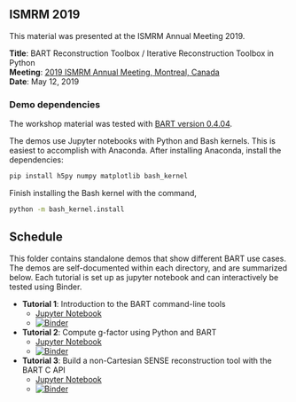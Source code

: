 ## ISMRM 2019

This material was presented at the ISMRM Annual Meeting 2019.

**Title**: BART Reconstruction Toolbox / Iterative Reconstruction Toolbox in Python  
**Meeting**: [2019 ISMRM Annual Meeting, Montreal, Canada](https://www.ismrm.org/19m/)  
**Date**: May 12, 2019


### Demo dependencies

The workshop material was tested with [BART version 0.4.04](https://github.com/mrirecon/bart/releases/tag/v0.4.04).

The demos use Jupyter notebooks with Python and Bash kernels. This is easiest to accomplish with Anaconda.
After installing Anaconda, install the dependencies:
```bash
pip install h5py numpy matplotlib bash_kernel 
```

Finish installing the Bash kernel with the command,
```bash
python -m bash_kernel.install
```

## Schedule
This folder contains standalone demos that show different BART use cases. The demos are self-documented within
each directory, and are summarized below. Each tutorial is set up as jupyter notebook and can interactively be tested using Binder.

- **Tutorial 1**: Introduction to the BART command-line tools
  - [Jupyter Notebook](./intro/intro.ipynb)
  - [![Binder](https://mybinder.org/badge_logo.svg)](https://mybinder.org/v2/gh/mrirecon/bart-workshop/master?filepath=ismrm2019/intro/intro.ipynb)
- **Tutorial 2**: Compute g-factor using Python and BART
  - [Jupyter Notebook](./gfactor-demo/gfactor-demo-real_data.ipynb)
  - [![Binder](https://mybinder.org/badge_logo.svg)](https://mybinder.org/v2/gh/mrirecon/bart-workshop/master?filepath=ismrm2019/gfactor-demo/gfactor-demo-real_data.ipynb)
- **Tutorial 3**: Build a non-Cartesian SENSE reconstruction tool with the BART C API
  - [Jupyter Notebook](./sense-recon/sense-recon.ipynb)
  - [![Binder](https://mybinder.org/badge_logo.svg)](https://mybinder.org/v2/gh/mrirecon/bart-workshop/master?filepath=ismrm2019/sense-recon/sense-recon.ipynb)
